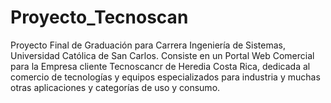# Proyecto_Tecnoscan
Proyecto Final de Graduación para Carrera Ingeniería de Sistemas, Universidad Católica de San Carlos. Consiste en un Portal Web Comercial para la Empresa cliente Tecnoscancr de Heredia Costa Rica, dedicada al comercio de tecnologías y equipos especializados para industria y muchas otras aplicaciones y categorías de uso y consumo.
